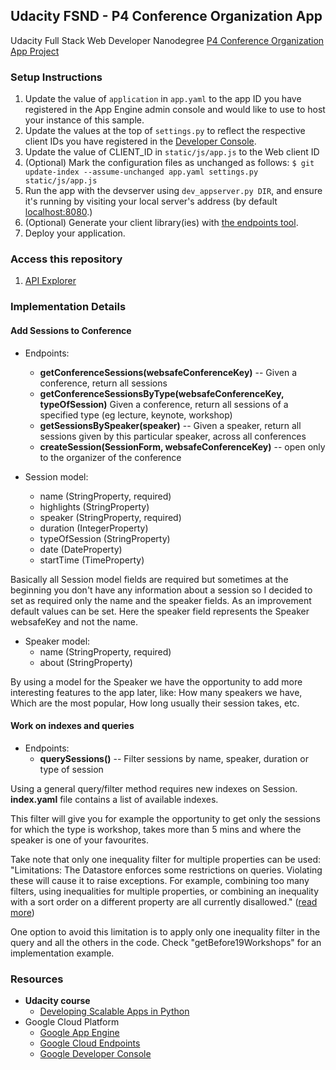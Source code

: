 ## Udacity FSND -  P4 Conference Organization App
Udacity Full Stack Web Developer Nanodegree [P4 Conference Organization App Project][7]

### Setup Instructions
1. Update the value of `application` in `app.yaml` to the app ID you
   have registered in the App Engine admin console and would like to use to host
   your instance of this sample.
1. Update the values at the top of `settings.py` to
   reflect the respective client IDs you have registered in the
   [Developer Console][4].
1. Update the value of CLIENT_ID in `static/js/app.js` to the Web client ID
1. (Optional) Mark the configuration files as unchanged as follows:
   `$ git update-index --assume-unchanged app.yaml settings.py static/js/app.js`
1. Run the app with the devserver using `dev_appserver.py DIR`, and ensure it's running by visiting your local server's address (by default [localhost:8080][5].)
1. (Optional) Generate your client library(ies) with [the endpoints tool][6].
1. Deploy your application.

### Access this repository
1. [API Explorer](https://aqueous-argon-867.appspot.com/_ah/api/explorer)

### Implementation Details

#### Add Sessions to Conference
* Endpoints:
    * **getConferenceSessions(websafeConferenceKey)** -- Given a conference, return all sessions
    * **getConferenceSessionsByType(websafeConferenceKey, typeOfSession)** Given a conference, return all sessions of a specified type (eg lecture, keynote, workshop)
    * **getSessionsBySpeaker(speaker)** -- Given a speaker, return all sessions given by this particular speaker, across all conferences
    * **createSession(SessionForm, websafeConferenceKey)** -- open only to the organizer of the conference

* Session model:
    * name (StringProperty, required)
    * highlights (StringProperty)
    * speaker (StringProperty, required)
    * duration (IntegerProperty)
    * typeOfSession (StringProperty)
    * date (DateProperty)
    * startTime (TimeProperty)

Basically all Session model fields are required but sometimes at the beginning you don't have any information about a session
so I decided to set as required only the name and the speaker fields. As an improvement default values can be set.
Here the speaker field represents the Speaker websafeKey and not the name.

* Speaker model:
    * name (StringProperty, required)
    * about (StringProperty)

By using a model for the Speaker we have the opportunity to add more interesting features to the app later, like:
How many speakers we have, Which are the most popular, How long usually their session takes, etc.

#### Work on indexes and queries
* Endpoints:
    * **querySessions()** -- Filter sessions by name, speaker, duration or type of session

Using a general query/filter method requires new indexes on Session. **index.yaml** file contains a list of available indexes.

This filter will give you for example the opportunity to get only the sessions for which the type is workshop, takes more than 5 mins and where the speaker is one of your favourites.

Take note that only one inequality filter for multiple properties can be used:
"Limitations: The Datastore enforces some restrictions on queries. Violating these will cause it to raise exceptions. For example, combining too many filters, using inequalities for multiple properties, or combining an inequality with a sort order on a different property are all currently disallowed." ([read more][8])

One option to avoid this limitation is to apply only one inequality filter in the query and all the others in the code. Check "getBefore19Workshops" for an implementation example.

### Resources
* **Udacity course**
    * [Developing Scalable Apps in Python](https://www.udacity.com/course/developing-scalable-apps-in-python--ud858)
* Google Cloud Platform
    * [Google App Engine](https://developers.google.com/appengine)
    * [Google Cloud Endpoints](https://developers.google.com/appengine/docs/python/endpoints/)
    * [Google Developer Console](https://console.developers.google.com/)

[4]: https://console.developers.google.com/
[5]: https://localhost:8080/
[6]: https://developers.google.com/appengine/docs/python/endpoints/endpoints_tool
[7]: https://aqueous-argon-867.appspot.com
[8]: https://cloud.google.com/appengine/docs/python/ndb/queries

